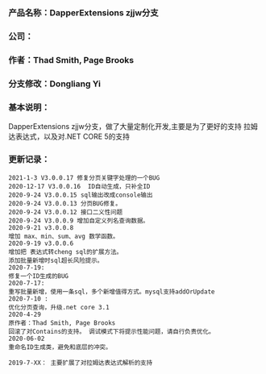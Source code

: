 ### 产品名称：DapperExtensions zjjw分支
### 公司：
### 作者：Thad Smith, Page Brooks
### 分支修改：Dongliang Yi
### 基本说明：

DapperExtensions zjjw分支，做了大量定制化开发,主要是为了更好的支持 拉姆达表达式，以及对.NET CORE 5的支持

### 更新记录：
```
2021-1-3 V3.0.0.17 修复分页关键字处理的一个BUG
2020-12-17 V3.0.0.16  ID自动生成，只补全ID
2020-9-24 V3.0.0.15 sql输出改成console输出
2020-9-24 V3.0.0.13 分页BUG修复。
2020-9-24 V3.0.0.12 接口二义性问题
2020-9-24 V3.0.0.9 增加自定义列名查询数据。
2020-9-21 v3.0.0.8
增加 max、min、sum、avg 数学函数。
2020-9-19 v3.0.0.6
增加把 表达式转cheng sql的扩展方法。
添加批量新增时sql超长风险提示。
2020-7-19:
修复一个ID生成的BUG
2020-7-17:
重写批量新增，使用一条sql，多个新增值得方式。mysql支持addOrUpdate
2020-7-10 : 
优化分页查询，升级.net core 3.1
2020-4-29
原作者：Thad Smith, Page Brooks
回滚了对Contains的支持。 调试模式下将提示性能问题，请自行负责优化。
2020-06-02
重命名ID生成类，避免和底层的冲突。

2019-7-XX： 主要扩展了对拉姆达表达式解析的支持
